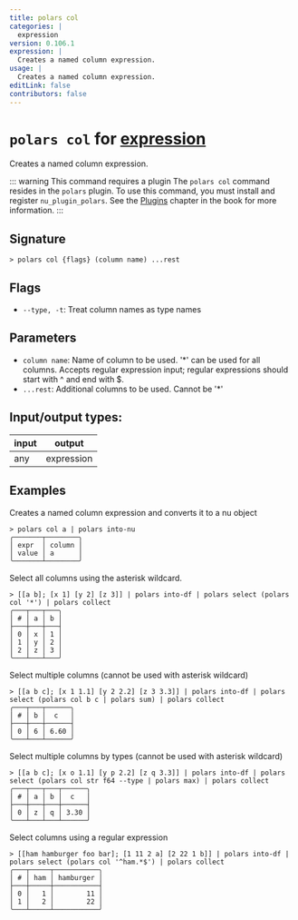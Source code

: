 ```yaml
---
title: polars col
categories: |
  expression
version: 0.106.1
expression: |
  Creates a named column expression.
usage: |
  Creates a named column expression.
editLink: false
contributors: false
---
```

<!-- This file is automatically generated. Please edit the command in https://github.com/nushell/nushell instead. -->

# `polars col` for [expression](/commands/categories/expression.md)

<div class='command-title'>Creates a named column expression.</div>

::: warning This command requires a plugin
The `polars col` command resides in the `polars` plugin.
To use this command, you must install and register `nu_plugin_polars`.
See the [Plugins](/book/plugins.html) chapter in the book for more information.
:::


## Signature

```> polars col {flags} (column name) ...rest```

## Flags

 -  `--type, -t`: Treat column names as type names

## Parameters

 -  `column name`: Name of column to be used. '*' can be used for all columns. Accepts regular expression input; regular expressions should start with ^ and end with $.
 -  `...rest`: Additional columns to be used. Cannot be '*'


## Input/output types:

| input | output     |
| ----- | ---------- |
| any   | expression |
## Examples

Creates a named column expression and converts it to a nu object
```nu
> polars col a | polars into-nu
╭───────┬────────╮
│ expr  │ column │
│ value │ a      │
╰───────┴────────╯
```

Select all columns using the asterisk wildcard.
```nu
> [[a b]; [x 1] [y 2] [z 3]] | polars into-df | polars select (polars col '*') | polars collect
╭───┬───┬───╮
│ # │ a │ b │
├───┼───┼───┤
│ 0 │ x │ 1 │
│ 1 │ y │ 2 │
│ 2 │ z │ 3 │
╰───┴───┴───╯

```

Select multiple columns (cannot be used with asterisk wildcard)
```nu
> [[a b c]; [x 1 1.1] [y 2 2.2] [z 3 3.3]] | polars into-df | polars select (polars col b c | polars sum) | polars collect
╭───┬───┬──────╮
│ # │ b │  c   │
├───┼───┼──────┤
│ 0 │ 6 │ 6.60 │
╰───┴───┴──────╯

```

Select multiple columns by types (cannot be used with asterisk wildcard)
```nu
> [[a b c]; [x o 1.1] [y p 2.2] [z q 3.3]] | polars into-df | polars select (polars col str f64 --type | polars max) | polars collect
╭───┬───┬───┬──────╮
│ # │ a │ b │  c   │
├───┼───┼───┼──────┤
│ 0 │ z │ q │ 3.30 │
╰───┴───┴───┴──────╯

```

Select columns using a regular expression
```nu
> [[ham hamburger foo bar]; [1 11 2 a] [2 22 1 b]] | polars into-df | polars select (polars col '^ham.*$') | polars collect
╭───┬─────┬───────────╮
│ # │ ham │ hamburger │
├───┼─────┼───────────┤
│ 0 │   1 │        11 │
│ 1 │   2 │        22 │
╰───┴─────┴───────────╯

```
